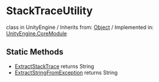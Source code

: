 # StackTraceUtility
class in UnityEngine
 / Inherits from: <a href="https://docs.unity3d.com/6000.0/Documentation/ScriptReference/Object.html" target="_blank">Object</a> / Implemented in: <a href="https://docs.unity3d.com/6000.0/Documentation/ScriptReference/UnityEngine.CoreModule.html" target="_blank">UnityEngine.CoreModule</a>
## Static Methods
- <a href="https://docs.unity3d.com/6000.0/Documentation/ScriptReference/StackTraceUtility.ExtractStackTrace.html" target="_blank">ExtractStackTrace</a> returns String
- <a href="https://docs.unity3d.com/6000.0/Documentation/ScriptReference/StackTraceUtility.ExtractStringFromException.html" target="_blank">ExtractStringFromException</a> returns String
